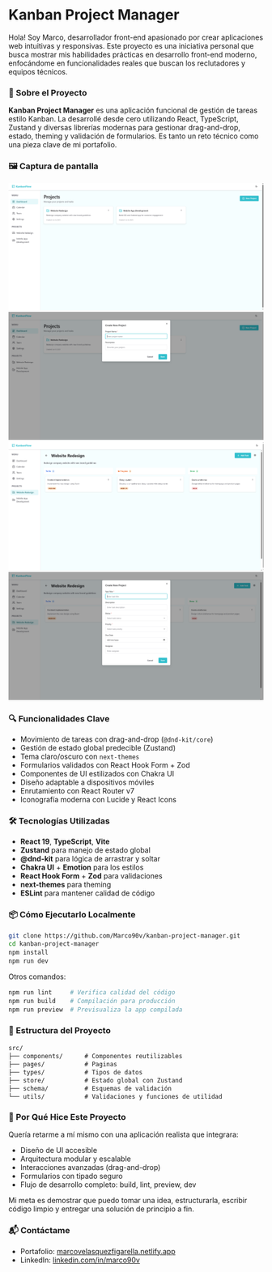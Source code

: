 # Kanban Project Manager

Hola! Soy Marco, desarrollador front-end apasionado por crear aplicaciones web intuitivas y responsivas. Este proyecto es una iniciativa personal que busca mostrar mis habilidades prácticas en desarrollo front-end moderno, enfocándome en funcionalidades reales que buscan los reclutadores y equipos técnicos.

### 🧩 Sobre el Proyecto

**Kanban Project Manager** es una aplicación funcional de gestión de tareas estilo Kanban. La desarrollé desde cero utilizando React, TypeScript, Zustand y diversas librerías modernas para gestionar drag-and-drop, estado, theming y validación de formularios. Es tanto un reto técnico como una pieza clave de mi portafolio.

### 🖼️ Captura de pantalla

![Dashboard](./screenshots/dashboard.png)
![New Project](./screenshots/newProject.png)
![Task Dialog](./screenshots/task.png)
![New Task](./screenshots/newTask.png)

### 🔍 Funcionalidades Clave

* Movimiento de tareas con drag-and-drop (`@dnd-kit/core`)
* Gestión de estado global predecible (Zustand)
* Tema claro/oscuro con `next-themes`
* Formularios validados con React Hook Form + Zod
* Componentes de UI estilizados con Chakra UI
* Diseño adaptable a dispositivos móviles
* Enrutamiento con React Router v7
* Iconografía moderna con Lucide y React Icons

### 🛠️ Tecnologías Utilizadas

* **React 19**, **TypeScript**, **Vite**
* **Zustand** para manejo de estado global
* **@dnd-kit** para lógica de arrastrar y soltar
* **Chakra UI** + **Emotion** para los estilos
* **React Hook Form** + **Zod** para validaciones
* **next-themes** para theming
* **ESLint** para mantener calidad de código

### 📦 Cómo Ejecutarlo Localmente

```bash
git clone https://github.com/Marco90v/kanban-project-manager.git
cd kanban-project-manager
npm install
npm run dev
```

Otros comandos:

```bash
npm run lint     # Verifica calidad del código
npm run build    # Compilación para producción
npm run preview  # Previsualiza la app compilada
```

### 📁 Estructura del Proyecto

```
src/
├── components/      # Componentes reutilizables
├── pages/           # Paginas
├── types/           # Tipos de datos
├── store/           # Estado global con Zustand
├── schema/          # Esquemas de validación
└── utils/           # Validaciones y funciones de utilidad
```

### 🎯 Por Qué Hice Este Proyecto

Quería retarme a mí mismo con una aplicación realista que integrara:

* Diseño de UI accesible
* Arquitectura modular y escalable
* Interacciones avanzadas (drag-and-drop)
* Formularios con tipado seguro
* Flujo de desarrollo completo: build, lint, preview, dev

Mi meta es demostrar que puedo tomar una idea, estructurarla, escribir código limpio y entregar una solución de principio a fin.

### 📬 Contáctame

* Portafolio: [marcovelasquezfigarella.netlify.app](https://marcovelasquezfigarella.netlify.app/)
* LinkedIn: [linkedin.com/in/marco90v](https://linkedin.com/in/marco90v)
